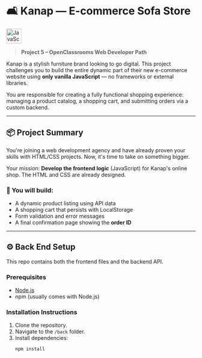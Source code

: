 # 🛋️ Kanap — E-commerce Sofa Store

<img src="https://upload.wikimedia.org/wikipedia/commons/6/6a/JavaScript-logo.png" alt="JavaScript Logo" width="40" />


> **Project 5 – OpenClassrooms Web Developer Path**

Kanap is a stylish furniture brand looking to go digital. This project challenges you to build the entire dynamic part of their new e-commerce website using **only vanilla JavaScript** — no frameworks or external libraries.

You are responsible for creating a fully functional shopping experience: managing a product catalog, a shopping cart, and submitting orders via a custom backend.

---

## 📦 Project Summary

You're joining a web development agency and have already proven your skills with HTML/CSS projects. Now, it's time to take on something bigger.

Your mission: **Develop the frontend logic** (JavaScript) for Kanap's online shop. The HTML and CSS are already designed.

### 🧱 You will build:
- A dynamic product listing using API data
- A shopping cart that persists with LocalStorage
- Form validation and error messages
- A final confirmation page showing the **order ID**

---

## ⚙️ Back End Setup

This repo contains both the frontend files and the backend API.

### Prerequisites

- [Node.js](https://nodejs.org/)
- npm (usually comes with Node.js)

### Installation Instructions

1. Clone the repository.
2. Navigate to the `/back` folder.
3. Install dependencies:
   ```bash
   npm install

